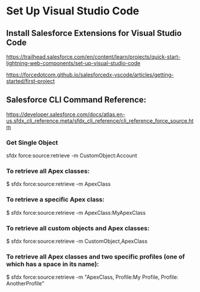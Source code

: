 # Set Up Visual Studio Code
## Install Salesforce Extensions for Visual Studio Code
https://trailhead.salesforce.com/en/content/learn/projects/quick-start-lightning-web-components/set-up-visual-studio-code

https://forcedotcom.github.io/salesforcedx-vscode/articles/getting-started/first-project


## Salesforce CLI Command Reference:
https://developer.salesforce.com/docs/atlas.en-us.sfdx_cli_reference.meta/sfdx_cli_reference/cli_reference_force_source.htm

### Get Single Object
sfdx force:source:retrieve -m CustomObject:Account

### To retrieve all Apex classes:
$ sfdx force:source:retrieve -m ApexClass

### To retrieve a specific Apex class:
$ sfdx force:source:retrieve -m ApexClass:MyApexClass

### To retrieve all custom objects and Apex classes:
$ sfdx force:source:retrieve -m CustomObject,ApexClass

### To retrieve all Apex classes and two specific profiles (one of which has a space in its name):
$ sfdx force:source:retrieve -m "ApexClass, Profile:My Profile, Profile: AnotherProfile"
